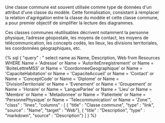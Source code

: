 Une classe commune est souvent utilisée comme type de données d'un attribut d'une classe du modèle. Cette formalisation, consistant à remplacer la relation d'agrégation entre la classe du modèle et cette classe commune, a pour premier objectif de simplifier la lecture des diagrammes.

Ces classes communes réutilisables décrivent notamment la personne physique, l’adresse géopostale, les moyens de contact, les moyens de télécommunication, les concepts codés, les lieux, les divisions territoriales, les coordonnées géographiques, etc.

{% sql {
    "query" : " select name as Name, Description, Web from Resources WHERE Name = 'Adresse' or Name = 'AutoriteEnregistrement' or Name = 'BoiteLettreMSS' or Name = 'CoordonneeGeographique' or Name = 'CapaciteHabitation' or Name = 'CapaciteAccueil' or Name = 'Contact' or Name = 'ConceptCode' or Name = 'Diplome' or Name = 'DivisionTerritoriale' or Name = 'Evenement' or Name = 'Groupement' or Name = 'Horaire' or Name = 'LangueParlee' or Name = 'Lieu' or Name = 'Membre' or Name = 'Metadonnee' or Name = 'Patientele' or Name = 'PersonnePhysique' or Name = 'Telecommunication' or Name = 'Zone'",
    "class" : "lines",
    "columns" : [
        { "title" : "Classe commune", "type" : "link", "source" : "Name", "target" : "Web"},
        { "title" : "Description", "type" : "markdown", "source" : "Description"}
    ]
} %}
